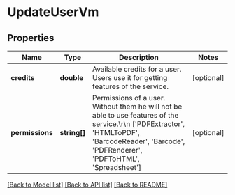 # UpdateUserVm

## Properties
Name | Type | Description | Notes
------------ | ------------- | ------------- | -------------
**credits** | **double** | Available credits for a user. Users use it for getting features of the service. | [optional] 
**permissions** | **string[]** | Permissions of a user. Without them he will not be able to use features of the service.\r\n            [&#39;PDFExtractor&#39;, &#39;HTMLToPDF&#39;, &#39;BarcodeReader&#39;, &#39;Barcode&#39;, &#39;PDFRenderer&#39;, &#39;PDFToHTML&#39;, &#39;Spreadsheet&#39;] | [optional] 

[[Back to Model list]](../README.md#documentation-for-models) [[Back to API list]](../README.md#documentation-for-api-endpoints) [[Back to README]](../README.md)


